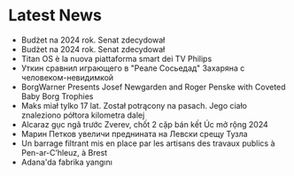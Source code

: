 # Latest News
-  Budżet na 2024 rok. Senat zdecydował
-  Budżet na 2024 rok. Senat zdecydował
-  Titan OS è la nuova piattaforma smart dei TV Philips
-  Уткин сравнил играющего в "Реале Сосьедад" Захаряна с человеком-невидимкой
-  BorgWarner Presents Josef Newgarden and Roger Penske with Coveted Baby Borg Trophies
-  Maks miał tylko 17 lat. Został potrącony na pasach. Jego ciało znaleziono półtora kilometra dalej
-  Alcaraz gục ngã trước Zverev, chốt 2 cặp bán kết Úc mở rộng 2024
-  Марин Петков увеличи преднината на Левски срещу Тузла
-  Un barrage filtrant mis en place par les artisans des travaux publics à Pen-ar-C’hleuz, à Brest
-  Adana'da fabrika yangını
